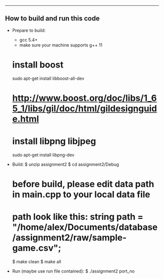 --------------------
How to build and run this code
--------------------
- Prepare to build:
  + gcc 5.4+
  + make sure your machine supports g++ 11
  # install boost
  sudo apt-get install libboost-all-dev
  # http://www.boost.org/doc/libs/1_65_1/libs/gil/doc/html/gildesignguide.html
  # install libpng libjpeg
  sudo apt-get install libpng-dev
  
- Build: 
  $ unzip assignment2
  $ cd assignment2/Debug
  # before build, please edit data path in main.cpp to your local data file
  # path look like this: string path = "/home/alex/Documents/database/assignment2/raw/sample-game.csv";
  $ make clean
  $ make all
- Run (maybe use run file contained):
  $ ./assignment2 port_no
  
  
